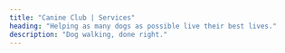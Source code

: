 ```yaml
---
title: "Canine Club | Services"
heading: "Helping as many dogs as possible live their best lives."
description: "Dog walking, done right."
---
```

